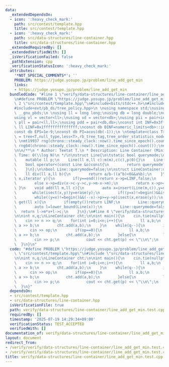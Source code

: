 ```yaml
---
data:
  _extendedDependsOn:
  - icon: ':heavy_check_mark:'
    path: src/contest/template.hpp
    title: src/contest/template.hpp
  - icon: ':heavy_check_mark:'
    path: src/data-structures/line-container.hpp
    title: src/data-structures/line-container.hpp
  _extendedRequiredBy: []
  _extendedVerifiedWith: []
  _isVerificationFailed: false
  _pathExtension: cpp
  _verificationStatusIcon: ':heavy_check_mark:'
  attributes:
    '*NOT_SPECIAL_COMMENTS*': ''
    PROBLEM: https://judge.yosupo.jp/problem/line_add_get_min
    links:
    - https://judge.yosupo.jp/problem/line_add_get_min
  bundledCode: "#line 1 \"verify/data-structures/line-container/line_add_get_min.test.cpp\"\
    \n#define PROBLEM \"https://judge.yosupo.jp/problem/line_add_get_min\"\n#line\
    \ 2 \"src/contest/template.hpp\"\n#include<bits/stdc++.h>\n#include<ext/pb_ds/assoc_container.hpp>\n\
    #include<ext/pb_ds/tree_policy.hpp>\n \nusing namespace std;\nusing namespace\
    \ __gnu_pbds;\n \nusing ll = long long;\nusing db = long double;\nusing vi = vector<int>;\n\
    using vl = vector<ll>;\nusing vd = vector<db>;\nusing pii = pair<int,int>;\nusing\
    \ pll = pair<ll,ll>;\nusing pdd = pair<db,db>;\nconst int INF=0x3fffffff;\nconst\
    \ ll LINF=0x1fffffffffffffff;\nconst db DINF=numeric_limits<db>::infinity();\n\
    const db EPS=1e-9;\nconst db PI=acos(db(-1));\n \ntemplate<class T>\nusing ordered_set\
    \ = tree<T,null_type,less<T>,rb_tree_tag,tree_order_statistics_node_update>;\n\
    \ \nmt19937 rng(chrono::steady_clock::now().time_since_epoch().count());\nmt19937_64\
    \ rng64(chrono::steady_clock::now().time_since_epoch().count());\n#line 2 \"src/data-structures/line-container.hpp\"\
    \n\n/**\n * Author: Teetat T.\n * Description: Line Container (Minimize).\n *\
    \ Time: O(\\log N)\n */\n\nstruct Line{\n\tstatic bool querymode;\n    ll m,c;\n\
    \    mutable ll p;\n    Line(ll m,ll c):m(m),c(c),p(0){}\n    Line(ll p):m(0),c(0),p(p){}\n\
    \    bool operator<(const Line &o)const{\n        return querymode?p<o.p:m>o.m;\n\
    \    }\n};\n\nbool Line::querymode=false;\n\nstruct LineContainer:multiset<Line>{\n\
    \    ll div(ll a,ll b){\n        return a/b-((a^b)<0&&a%b);\n    }\n    bool isect(iterator\
    \ x,iterator y){\n        if(y==end())return x->p=LINF,false;\n        if(x->m==y->m)x->p=x->c<=y->c?LINF:-LINF;\n\
    \        else x->p=div(x->c-y->c,y->m-x->m);\n        return x->p>=y->p;\n   \
    \ }\n    void add(ll m,ll c){\n        auto x=insert(Line(m,c)),y=next(x);\n \
    \       while(isect(x,y))y=erase(y);\n        if((y=x)!=begin()&&isect(--x,y))isect(x,erase(y));\n\
    \        while((y=x)!=begin()&&(--x)->p>=y->p)isect(x,erase(y));\n    }\n    ll\
    \ get(ll x){\n        if(empty())return LINF;\n        Line::querymode=true;\n\
    \        auto l=lower_bound(Line(x));\n        Line::querymode=false;\n      \
    \  return l->m*x+l->c;\n    }\n};\n#line 4 \"verify/data-structures/line-container/line_add_get_min.test.cpp\"\
    \n\nint n,q;\nLineContainer cht;\n\nint main(){\n    cin.tie(nullptr)->sync_with_stdio(false);\n\
    \    cin >> n >> q;\n    for(int i=0;i<n;i++){\n        ll a,b;\n        cin >>\
    \ a >> b;\n        cht.add(a,b);\n    }\n    while(q--){\n        int op;\n  \
    \      cin >> op;\n        if(op==0){\n            ll a,b;\n            cin >>\
    \ a >> b;\n            cht.add(a,b);\n        }else{\n            ll p;\n    \
    \        cin >> p;\n            cout << cht.get(p) << \"\\n\";\n        }\n  \
    \  }\n}\n"
  code: "#define PROBLEM \"https://judge.yosupo.jp/problem/line_add_get_min\"\n#include\
    \ \"src/contest/template.hpp\"\n#include \"src/data-structures/line-container.hpp\"\
    \n\nint n,q;\nLineContainer cht;\n\nint main(){\n    cin.tie(nullptr)->sync_with_stdio(false);\n\
    \    cin >> n >> q;\n    for(int i=0;i<n;i++){\n        ll a,b;\n        cin >>\
    \ a >> b;\n        cht.add(a,b);\n    }\n    while(q--){\n        int op;\n  \
    \      cin >> op;\n        if(op==0){\n            ll a,b;\n            cin >>\
    \ a >> b;\n            cht.add(a,b);\n        }else{\n            ll p;\n    \
    \        cin >> p;\n            cout << cht.get(p) << \"\\n\";\n        }\n  \
    \  }\n}"
  dependsOn:
  - src/contest/template.hpp
  - src/data-structures/line-container.hpp
  isVerificationFile: true
  path: verify/data-structures/line-container/line_add_get_min.test.cpp
  requiredBy: []
  timestamp: '2025-07-19 14:29:34+09:00'
  verificationStatus: TEST_ACCEPTED
  verifiedWith: []
documentation_of: verify/data-structures/line-container/line_add_get_min.test.cpp
layout: document
redirect_from:
- /verify/verify/data-structures/line-container/line_add_get_min.test.cpp
- /verify/verify/data-structures/line-container/line_add_get_min.test.cpp.html
title: verify/data-structures/line-container/line_add_get_min.test.cpp
---
```

